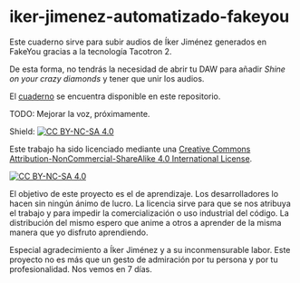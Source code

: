 # iker-jimenez-automatizado-fakeyou
Este cuaderno sirve para subir audios de Íker Jiménez generados en FakeYou gracias a la tecnología Tacotron 2.

De esta forma, no tendrás la necesidad de abrir tu DAW para añadir _Shine on your crazy diamonds_ y tener que unir los audios.

El [cuaderno](https://github.com/RedSparkie/iker-jimenez-automatizado-fakeyou/blob/84e5a7b69f227f899fce83bdec3e72cbb7bafbd8/Iker_Jim%C3%A9nez_2_0_Versi%C3%B3n_final.ipynb) se encuentra disponible en este repositorio.


TODO: Mejorar la voz, próximamente.

Shield: [![CC BY-NC-SA 4.0][cc-by-nc-sa-shield]][cc-by-nc-sa]

Este trabajo ha sido licenciado mediante una
[Creative Commons Attribution-NonCommercial-ShareAlike 4.0 International License][cc-by-nc-sa].

[![CC BY-NC-SA 4.0][cc-by-nc-sa-image]][cc-by-nc-sa]

[cc-by-nc-sa]: http://creativecommons.org/licenses/by-nc-sa/4.0/
[cc-by-nc-sa-image]: https://licensebuttons.net/l/by-nc-sa/4.0/88x31.png
[cc-by-nc-sa-shield]: https://img.shields.io/badge/License-CC%20BY--NC--SA%204.0-lightgrey.svg

El objetivo de este proyecto es el de aprendizaje. Los desarrolladores lo hacen sin ningún
ánimo de lucro. La licencia sirve para que se nos atribuya el trabajo y para impedir la comercialización
o uso industrial del código. La distribución del mismo espero que anime a otros a aprender de la misma manera que yo disfruto aprendiendo.

Especial agradecimiento a Íker Jiménez y a su inconmensurable labor. Este proyecto no es más que un gesto de admiración por tu persona y por tu profesionalidad. Nos vemos en 7 días.
